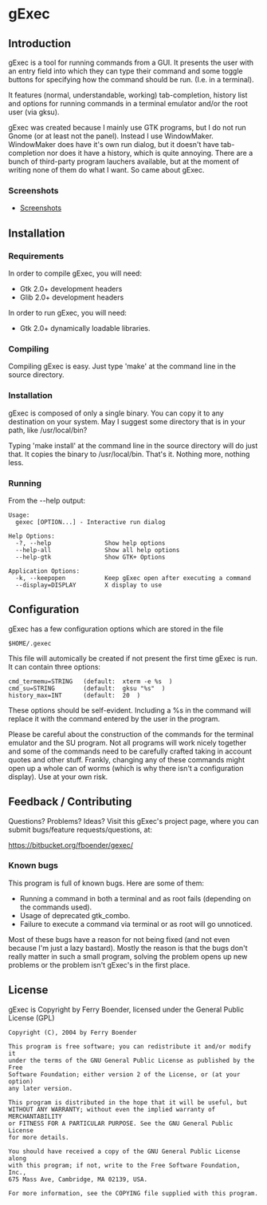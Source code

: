 gExec
=====


Introduction
------------

gExec is a tool for running commands from a GUI. It presents the user with
an entry field into which they can type their command and some toggle 
buttons for specifying how the command should be run. (I.e. in a terminal).
	
It features (normal, understandable, working) tab-completion, history list
and options for running commands in a terminal emulator and/or the root 
user (via gksu).

gExec was created because I mainly use GTK programs, but I do not run
Gnome (or at least not the panel). Instead I use WindowMaker. WindowMaker
does have it's own run dialog, but it doesn't have tab-completion nor does
it have a history, which is quite annoying. There are a bunch of 
third-party program lauchers available, but at the moment of writing none
of them do what I want. So came about gExec.

### Screenshots

*   [Screenshots](https://bitbucket.org/fboender/gexec/wiki/Screenshots)


Installation
------------

### Requirements

In order to compile gExec, you will need:

*   Gtk 2.0+ development headers
*   Glib 2.0+ development headers

In order to run gExec, you will need:

*   Gtk 2.0+ dynamically loadable libraries.


### Compiling

Compiling gExec is easy. Just type 'make' at the command line in the 
source directory.

### Installation

gExec is composed of only a single binary. You can copy it to any 
destination on your system. May I suggest some directory that is in your
path, like /usr/local/bin?

Typing 'make install' at the command line in the source directory will do
just that. It copies the binary to /usr/local/bin. That's it. Nothing more,
nothing less.
	

### Running

From the --help output:

	Usage:
	  gexec [OPTION...] - Interactive run dialog

	Help Options:
	  -?, --help               Show help options
	  --help-all               Show all help options
	  --help-gtk               Show GTK+ Options

	Application Options:
	  -k, --keepopen           Keep gExec open after executing a command
	  --display=DISPLAY        X display to use

Configuration
-------------

gExec has a few configuration options which are stored in the file

    $HOME/.gexec

This file will automically be created if not present the first time
gExec is run. It can contain three options:

	cmd_termemu=STRING   (default:  xterm -e %s  )
	cmd_su=STRING        (default:  gksu "%s"  )
	history_max=INT      (default:  20  )

These options should be self-evident. Including a %s in the command
will replace it with the command entered by the user in the program.
	
Please be careful about the	construction of the commands for the 
terminal emulator and the SU program. Not all programs will work 
nicely together and some of	the commands need to be carefully 
crafted taking in account quotes and other stuff. Frankly, changing
any of these commands might open up a whole can of worms (which is 
why there isn't a configuration display). Use at your own risk.
	
Feedback / Contributing
-----------------------

Questions? Problems? Ideas? Visit this gExec's project page, where you can
submit bugs/feature requests/questions, at:

https://bitbucket.org/fboender/gexec/	
	
### Known bugs

This program is full of known bugs. Here are some of them:
	
*   Running a command in both a terminal and as root fails (depending on the
    commands used).
*   Usage of deprecated gtk\_combo.
*   Failure to execute a command via terminal or as root will go unnoticed.
	
Most of these bugs have a reason for not being fixed (and not even 
because I'm just a lazy bastard). Mostly the reason is that the 
bugs don't really matter in such a small program, solving the 
problem opens up new problems or the problem isn't gExec's in the
first place.
	

License
-------

gExec is Copyright by Ferry Boender, licensed under the General Public
License (GPL)

	Copyright (C), 2004 by Ferry Boender

	This program is free software; you can redistribute it and/or modify it
	under the terms of the GNU General Public License as published by the Free
	Software Foundation; either version 2 of the License, or (at your option)
	any later version.

	This program is distributed in the hope that it will be useful, but
	WITHOUT ANY WARRANTY; without even the implied warranty of MERCHANTABILITY
	or FITNESS FOR A PARTICULAR PURPOSE. See the GNU General Public License
	for more details.

	You should have received a copy of the GNU General Public License along
	with this program; if not, write to the Free Software Foundation, Inc.,
	675 Mass Ave, Cambridge, MA 02139, USA.

	For more information, see the COPYING file supplied with this program.

